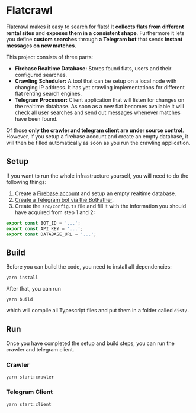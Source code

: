 # Flatcrawl
Flatcrawl makes it easy to search for flats! It **collects flats from different rental sites** and **exposes them in a consistent shape**. Furthermore it lets you define **custom searches** through **a Telegram bot** that sends **instant messages on new matches**.

This project consists of three parts:
- **Firebase Realtime Database:** Stores found flats, users and their configured searches.
- **Crawling Scheduler:** A tool that can be setup on a local node with changing IP address. It has yet crawling implementations for different flat renting search engines.
- **Telegram Processor:** Client application that will listen for changes on the realtime database. As soon as a new flat becomes available it will check all user searches and send out messages whenever matches have been found.

Of those **only the crawler and telegram client are under source control**. However, if you setup a firebase account and create an empty database, it will then be filled automatically as soon as you run the crawling application.

## Setup
If you want to run the whole infrastructure yourself, you will need to do the following things:
1) Create a [Firebase account](https://firebase.google.com/) and setup an empty realtime database.
2) [Create a Telegram bot via the BotFather](https://core.telegram.org/bots#creating-a-new-bot).
3) Create the `src/config.ts` file and fill it with the information you should have acquired from step 1 and 2:
```typescript
export const BOT_ID = '...';
export const API_KEY = '...';
export const DATABASE_URL = '...';
```

## Build
Before you can build the code, you need to install all dependencies:
```
yarn install
```
After that, you can run
```
yarn build
```
which will compile all Typescript files and put them in a folder called `dist/`.

## Run
Once you have completed the setup and build steps, you can run the crawler and telegram client.

### Crawler
```
yarn start:crawler
```

### Telegram Client
```
yarn start:client
```